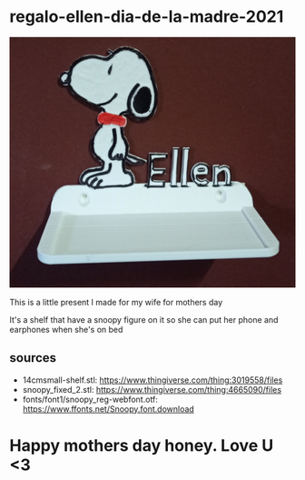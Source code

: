 # regalo-ellen-dia-de-la-madre-2021

![Image of the present](img/photo.jpg)

This is a little present I made for my wife for mothers day

It's a shelf that have a snoopy figure on it so she can put her phone and earphones when she's on bed

## sources

- 14cmsmall-shelf.stl: https://www.thingiverse.com/thing:3019558/files
- snoopy_fixed_2.stl: https://www.thingiverse.com/thing:4665090/files
- fonts/font1/snoopy_reg-webfont.otf: https://www.ffonts.net/Snoopy.font.download

# Happy mothers day honey. Love U <3

